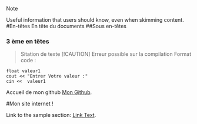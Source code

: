 > [!NOTE]
> Useful information that users should know, even when skimming content.
#En-têtes 
En tête du documents
##Sous en-têtes
### 3 ème en têtes

> Sitation de texte 
> [!CAUTION]
> Erreur possible sur la compilation
Format code : 

```
float valeur1
cout << "Entrer Votre valeur :"
cin <<  valeur1
```

Accueil de mon github [Mon Github](https://github.com/AUG-CIEL). 


#Mon site internet ! 

Link to the sample section: [Link Text](#En-têtes).
